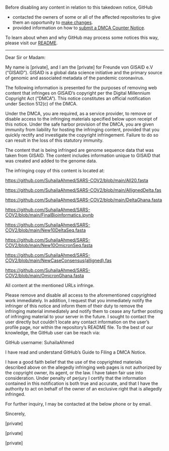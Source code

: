 Before disabling any content in relation to this takedown notice, GitHub
- contacted the owners of some or all of the affected repositories to give them an opportunity to [make changes](https://docs.github.com/en/github/site-policy/dmca-takedown-policy#a-how-does-this-actually-work).
- provided information on how to [submit a DMCA Counter Notice](https://docs.github.com/en/articles/guide-to-submitting-a-dmca-counter-notice).

To learn about when and why GitHub may process some notices this way, please visit our [README](https://github.com/github/dmca/blob/master/README.md#anatomy-of-a-takedown-notice).

---

Dear Sir or Madam:

 

My name is [private], and I am the [private] for Freunde von GISAID e.V (“GISAID”). GISAID is a global data science initiative and the primary source of genomic and associated metadata of the pandemic coronavirus.

 

The following information is presented for the purposes of removing web content that infringes on GISAID’s copyright per the Digital Millennium Copyright Act (“DMCA”). This notice constitutes an official notification under Section 512(c) of the DMCA.  

 

Under the DMCA, you are required, as a service provider, to remove or disable access to the infringing materials specified below upon receipt of this notice.  Under the safe harbor provision of the DMCA, you are given immunity from liability for hosting the infringing content, provided that you quickly rectify and investigate the copyright infringement.  Failure to do so can result in the loss of this statutory immunity.

 

The content that is being infringed are genome sequence data that was taken from GISAID. The content includes information unique to GISAID that was created and added to the genome data.

 

The infringing copy of this content is located at:

 

https://github.com/SuhailaAhmed/SARS-COV2/blob/main/All20.fasta

 

https://github.com/SuhailaAhmed/SARS-COV2/blob/main/AllignedDelta.fas

 

https://github.com/SuhailaAhmed/SARS-COV2/blob/main/DeltaGhana.fasta

 

https://github.com/SuhailaAhmed/SARS-COV2/blob/main/FinalBioinformatics.ipynb

 

https://github.com/SuhailaAhmed/SARS-COV2/blob/main/New10DeltaSeq.fasta

 

https://github.com/SuhailaAhmed/SARS-COV2/blob/main/New10OmicronSeq.fasta

 

https://github.com/SuhailaAhmed/SARS-COV2/blob/main/NewCaseConsensus(alligned).fas

 

https://github.com/SuhailaAhmed/SARS-COV2/blob/main/OmicronGhana.fasta

 

All content at the mentioned URLs infringe.

 

Please remove and disable all access to the aforementioned copyrighted work immediately. In addition, I request that you immediately notify the infringer of this notice and inform them of their duty to remove the infringing material immediately and notify them to cease any further posting of infringing material to your server in the future. I sought to contact the user directly but couldn’t locate any contact information on the user’s profile page, nor within the repository’s README file. To the best of our knowledge, the GitHub user can be reach via:

 

GitHub username:                SuhailaAhmed

 

I have read and understand GitHub’s Guide to Filing a DMCA Notice.

 

I have a good faith belief that the use of the copyrighted materials described above on the allegedly infringing web pages is not authorized by the copyright owner, its agent, or the law. I have taken fair use into consideration. Under penalty of perjury I certify that the information contained in this notification is both true and accurate, and that I have the authority to act on behalf of the owner of an exclusive right that is allegedly infringed. 

 

For further inquiry, I may be contacted at the below phone or by email.

 

Sincerely,

[private]

 

[private]

[private]
